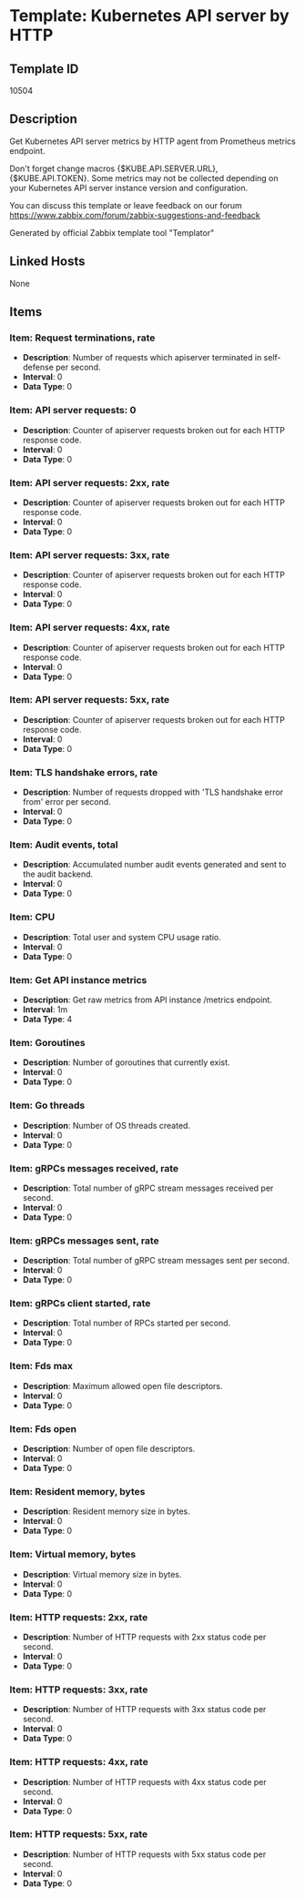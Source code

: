 # Template: Kubernetes API server by HTTP

## Template ID
10504

## Description
Get Kubernetes API server metrics by HTTP agent from Prometheus metrics endpoint.

Don't forget change macros {$KUBE.API.SERVER.URL}, {$KUBE.API.TOKEN}.
Some metrics may not be collected depending on your Kubernetes API server instance version and configuration.

You can discuss this template or leave feedback on our forum https://www.zabbix.com/forum/zabbix-suggestions-and-feedback

Generated by official Zabbix template tool "Templator"

## Linked Hosts
None

## Items

### Item: Request terminations, rate
- **Description**: Number of requests which apiserver terminated in self-defense per second.
- **Interval**: 0
- **Data Type**: 0

### Item: API server requests: 0
- **Description**: Counter of apiserver requests broken out for each HTTP response code.
- **Interval**: 0
- **Data Type**: 0

### Item: API server requests: 2xx, rate
- **Description**: Counter of apiserver requests broken out for each HTTP response code.
- **Interval**: 0
- **Data Type**: 0

### Item: API server requests: 3xx, rate
- **Description**: Counter of apiserver requests broken out for each HTTP response code.
- **Interval**: 0
- **Data Type**: 0

### Item: API server requests: 4xx, rate
- **Description**: Counter of apiserver requests broken out for each HTTP response code.
- **Interval**: 0
- **Data Type**: 0

### Item: API server requests: 5xx, rate
- **Description**: Counter of apiserver requests broken out for each HTTP response code.
- **Interval**: 0
- **Data Type**: 0

### Item: TLS handshake errors, rate
- **Description**: Number of requests dropped with 'TLS handshake error from' error per second.
- **Interval**: 0
- **Data Type**: 0

### Item: Audit events, total
- **Description**: Accumulated number audit events generated and sent to the audit backend.
- **Interval**: 0
- **Data Type**: 0

### Item: CPU
- **Description**: Total user and system CPU usage ratio.
- **Interval**: 0
- **Data Type**: 0

### Item: Get API instance metrics
- **Description**: Get raw metrics from API instance /metrics endpoint.
- **Interval**: 1m
- **Data Type**: 4

### Item: Goroutines
- **Description**: Number of goroutines that currently exist.
- **Interval**: 0
- **Data Type**: 0

### Item: Go threads
- **Description**: Number of OS threads created.
- **Interval**: 0
- **Data Type**: 0

### Item: gRPCs messages received, rate
- **Description**: Total number of gRPC stream messages received per second.
- **Interval**: 0
- **Data Type**: 0

### Item: gRPCs messages sent, rate
- **Description**: Total number of gRPC stream messages sent per second.
- **Interval**: 0
- **Data Type**: 0

### Item: gRPCs client started, rate
- **Description**: Total number of RPCs started per second.
- **Interval**: 0
- **Data Type**: 0

### Item: Fds max
- **Description**: Maximum allowed open file descriptors.
- **Interval**: 0
- **Data Type**: 0

### Item: Fds open
- **Description**: Number of open file descriptors.
- **Interval**: 0
- **Data Type**: 0

### Item: Resident memory, bytes
- **Description**: Resident memory size in bytes.
- **Interval**: 0
- **Data Type**: 0

### Item: Virtual memory, bytes
- **Description**: Virtual memory size in bytes.
- **Interval**: 0
- **Data Type**: 0

### Item: HTTP requests: 2xx, rate
- **Description**: Number of HTTP requests with 2xx status code per second.
- **Interval**: 0
- **Data Type**: 0

### Item: HTTP requests: 3xx, rate
- **Description**: Number of HTTP requests with 3xx status code per second.
- **Interval**: 0
- **Data Type**: 0

### Item: HTTP requests: 4xx, rate
- **Description**: Number of HTTP requests with 4xx status code per second.
- **Interval**: 0
- **Data Type**: 0

### Item: HTTP requests: 5xx, rate
- **Description**: Number of HTTP requests with 5xx status code per second.
- **Interval**: 0
- **Data Type**: 0


